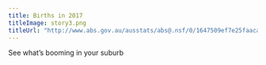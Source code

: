 ```yaml
---
title: Births in 2017
titleImage: story3.png
titleUrl: "http://www.abs.gov.au/ausstats/abs@.nsf/0/1647509ef7e25faaca2568a900154b63?OpenDocument"
---
```


See what’s booming in your suburb